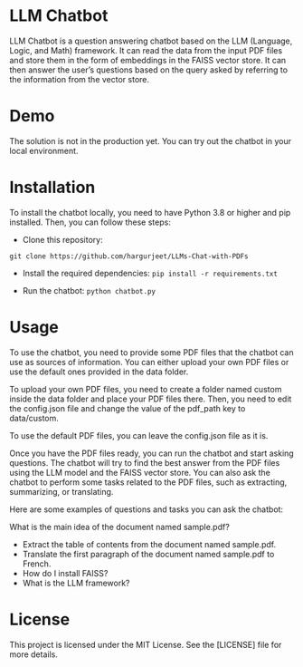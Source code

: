 # LLM Chatbot

LLM Chatbot is a question answering chatbot based on the LLM (Language, Logic, and Math) framework. It can read the data from the input PDF files and store them in the form of embeddings in the FAISS vector store. It can then answer the user’s questions based on the query asked by referring to the information from the vector store.

# Demo
The solution is not in the production yet. You can try out the chatbot in your local environment.

# Installation
To install the chatbot locally, you need to have Python 3.8 or higher and pip installed. Then, you can follow these steps:

- Clone this repository:

` git clone https://github.com/hargurjeet/LLMs-Chat-with-PDFs `

- Install the required dependencies:
  `pip install -r requirements.txt`

- Run the chatbot:
  `python chatbot.py`

# Usage
To use the chatbot, you need to provide some PDF files that the chatbot can use as sources of information. You can either upload your own PDF files or use the default ones provided in the data folder.

To upload your own PDF files, you need to create a folder named custom inside the data folder and place your PDF files there. Then, you need to edit the config.json file and change the value of the pdf_path key to data/custom.

To use the default PDF files, you can leave the config.json file as it is.

Once you have the PDF files ready, you can run the chatbot and start asking questions. The chatbot will try to find the best answer from the PDF files using the LLM model and the FAISS vector store. You can also ask the chatbot to perform some tasks related to the PDF files, such as extracting, summarizing, or translating.

Here are some examples of questions and tasks you can ask the chatbot:

What is the main idea of the document named sample.pdf?
- Extract the table of contents from the document named sample.pdf.
- Translate the first paragraph of the document named sample.pdf to French.
- How do I install FAISS?
- What is the LLM framework?

# License
This project is licensed under the MIT License. See the [LICENSE] file for more details.


